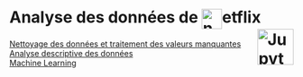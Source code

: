# **Analyse des données de <a href="#"><img align="center" src="https://upload.wikimedia.org/wikipedia/commons/0/0c/Netflix_2015_N_logo.svg?uselang=fr" alt="netflix" height="36px"></a>etflix**<a href="../"><img align="right" src="../../assets/logo/Jupyter.svg" alt="Jupyter" height="64px"></a>
[Nettoyage des données et traitement des valeurs manquantes](cleaning)  
[Analyse descriptive des données](analysis)  
[Machine Learning](https://github.com/MiKL5/machineLearning/blob/master/projects/netflix)